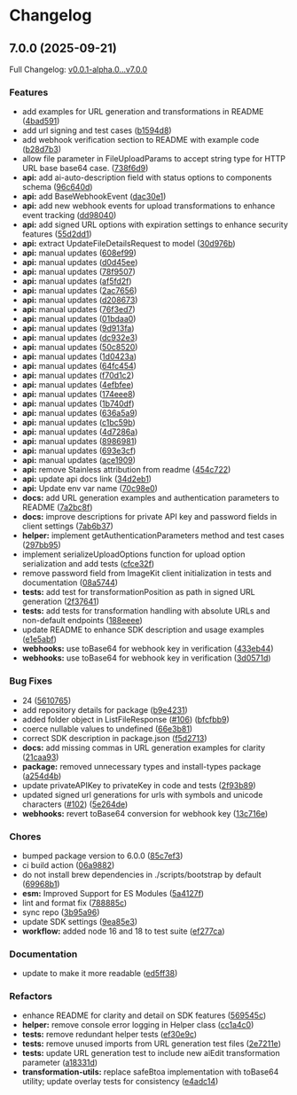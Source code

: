 # Changelog

## 7.0.0 (2025-09-21)

Full Changelog: [v0.0.1-alpha.0...v7.0.0](https://github.com/imagekit-developer/imagekit-nodejs/compare/v0.0.1-alpha.0...v7.0.0)

### Features

* add examples for URL generation and transformations in README ([4bad591](https://github.com/imagekit-developer/imagekit-nodejs/commit/4bad5917155a54e60ed5cbdfd10f1c1e98e14842))
* add url signing and test cases ([b1594d8](https://github.com/imagekit-developer/imagekit-nodejs/commit/b1594d8e0e416811bb7a87e3d14492725dc1b2d4))
* add webhook verification section to README with example code ([b28d7b3](https://github.com/imagekit-developer/imagekit-nodejs/commit/b28d7b376c90cf21704870cdd7c9401c86bac21d))
* allow file parameter in FileUploadParams to accept string type for HTTP URL base base64 case. ([738f6d9](https://github.com/imagekit-developer/imagekit-nodejs/commit/738f6d9ef6649d4c9288c2d05f083b2ca9211ee7))
* **api:** add ai-auto-description field with status options to components schema ([96c640d](https://github.com/imagekit-developer/imagekit-nodejs/commit/96c640d86b1810a122c8ba6418dd157cd0e1ff2d))
* **api:** add BaseWebhookEvent ([dac30e1](https://github.com/imagekit-developer/imagekit-nodejs/commit/dac30e1479b5f022c0d59c0bd84ee928ba676dd2))
* **api:** add new webhook events for upload transformations to enhance event tracking ([dd98040](https://github.com/imagekit-developer/imagekit-nodejs/commit/dd9804078ee46a656f8423de2845482bdaca6be8))
* **api:** add signed URL options with expiration settings to enhance security features ([55d2dd1](https://github.com/imagekit-developer/imagekit-nodejs/commit/55d2dd18b0c717a5ede4fea09523098d806e87af))
* **api:** extract UpdateFileDetailsRequest to model ([30d976b](https://github.com/imagekit-developer/imagekit-nodejs/commit/30d976b95ae76c09bc9152badd6bed801bf3cf57))
* **api:** manual updates ([608ef99](https://github.com/imagekit-developer/imagekit-nodejs/commit/608ef9945b576180c3786380262b1a4074bef456))
* **api:** manual updates ([d0d45ee](https://github.com/imagekit-developer/imagekit-nodejs/commit/d0d45ee5351438651649153cb70ed8d9809078a1))
* **api:** manual updates ([78f9507](https://github.com/imagekit-developer/imagekit-nodejs/commit/78f9507314187a0a925eb095168caa5759b7d42b))
* **api:** manual updates ([af5fd2f](https://github.com/imagekit-developer/imagekit-nodejs/commit/af5fd2f465f9d00d4822e1fac77cbe323094bd33))
* **api:** manual updates ([2ac7656](https://github.com/imagekit-developer/imagekit-nodejs/commit/2ac76564b2119db0d9d4eddb399ddf422ecc6eba))
* **api:** manual updates ([d208673](https://github.com/imagekit-developer/imagekit-nodejs/commit/d208673da821f783d8279d6eb22bfe1e41ee4f62))
* **api:** manual updates ([76f3ed7](https://github.com/imagekit-developer/imagekit-nodejs/commit/76f3ed799e69105013d849c0d94de6778ab4da7a))
* **api:** manual updates ([01bdaa0](https://github.com/imagekit-developer/imagekit-nodejs/commit/01bdaa02fe0d6a5d5fcdca09edd31d4562031ca7))
* **api:** manual updates ([9d913fa](https://github.com/imagekit-developer/imagekit-nodejs/commit/9d913fa2de488eed9e5be5d4ec10b5ad83335c62))
* **api:** manual updates ([dc932e3](https://github.com/imagekit-developer/imagekit-nodejs/commit/dc932e36e7d79742e2d1d39a8a4aaa7b667b85c1))
* **api:** manual updates ([50c8520](https://github.com/imagekit-developer/imagekit-nodejs/commit/50c8520ab96f5e96dcb50ca3964be1f21acd1dec))
* **api:** manual updates ([1d0423a](https://github.com/imagekit-developer/imagekit-nodejs/commit/1d0423a6b3866f9ad2cf65a09d0e9f902930c37e))
* **api:** manual updates ([64fc454](https://github.com/imagekit-developer/imagekit-nodejs/commit/64fc45473e4072df18cff73024bcd4469258bf65))
* **api:** manual updates ([f70d1c2](https://github.com/imagekit-developer/imagekit-nodejs/commit/f70d1c2fc248efb16b990e047796bf7aab5387c4))
* **api:** manual updates ([4efbfee](https://github.com/imagekit-developer/imagekit-nodejs/commit/4efbfee0ca0de866a0ad77c607d7d6fb14a05c84))
* **api:** manual updates ([174eee8](https://github.com/imagekit-developer/imagekit-nodejs/commit/174eee861dac548093cc6b561eb59496cb5539cb))
* **api:** manual updates ([1b740df](https://github.com/imagekit-developer/imagekit-nodejs/commit/1b740dfb1e21293568614f5a7fe96468762f5286))
* **api:** manual updates ([636a5a9](https://github.com/imagekit-developer/imagekit-nodejs/commit/636a5a991e4e648da2d183a6492e9a959938b2ec))
* **api:** manual updates ([c1bc59b](https://github.com/imagekit-developer/imagekit-nodejs/commit/c1bc59ba35af6b0e7bac82e1e87e3937eda72cf1))
* **api:** manual updates ([4d7286a](https://github.com/imagekit-developer/imagekit-nodejs/commit/4d7286a5b61168b8bccd44e2cf754938e63c8568))
* **api:** manual updates ([8986981](https://github.com/imagekit-developer/imagekit-nodejs/commit/898698108afffb5ecffda06765b7c02c21f2e74c))
* **api:** manual updates ([693e3cf](https://github.com/imagekit-developer/imagekit-nodejs/commit/693e3cf68ccd5a8de740ed35b9d0cc2660e88521))
* **api:** manual updates ([ace1909](https://github.com/imagekit-developer/imagekit-nodejs/commit/ace190977c46f6702597fb4d6ea54133346724a2))
* **api:** remove Stainless attribution from readme ([454c722](https://github.com/imagekit-developer/imagekit-nodejs/commit/454c7225ad3fbfda4f6807a0655b5d0b430b16d8))
* **api:** update api docs link ([34d2eb1](https://github.com/imagekit-developer/imagekit-nodejs/commit/34d2eb1c9de598e7f01156588a8f942dc36f8a70))
* **api:** Update env var name ([70c98e0](https://github.com/imagekit-developer/imagekit-nodejs/commit/70c98e08925b1884713e524129227003af75c7b6))
* **docs:** add URL generation examples and authentication parameters to README ([7a2bc8f](https://github.com/imagekit-developer/imagekit-nodejs/commit/7a2bc8f71d50a730fa7ebf634d2775c30d21171f))
* **docs:** improve descriptions for private API key and password fields in client settings ([7ab6b37](https://github.com/imagekit-developer/imagekit-nodejs/commit/7ab6b37f00f0b4ecba52bd4814370d22c5264c7e))
* **helper:** implement getAuthenticationParameters method and test cases ([297bb95](https://github.com/imagekit-developer/imagekit-nodejs/commit/297bb95dabb0ed878bd009e1878b418ed26bf31e))
* implement serializeUploadOptions function for upload option serialization and add tests ([cfce32f](https://github.com/imagekit-developer/imagekit-nodejs/commit/cfce32f9b706a52035714714dcbc8429e4072f04))
* remove password field from ImageKit client initialization in tests and documentation ([08a5744](https://github.com/imagekit-developer/imagekit-nodejs/commit/08a5744777862dcb8b156ed47b31865db2c9f837))
* **tests:** add test for transformationPosition as path in signed URL generation ([2f37641](https://github.com/imagekit-developer/imagekit-nodejs/commit/2f37641776756aaae377c802f46e2ee6349127eb))
* **tests:** add tests for transformation handling with absolute URLs and non-default endpoints ([188eeee](https://github.com/imagekit-developer/imagekit-nodejs/commit/188eeee3b77d7e3a89e8c5abad4e0fef0ca9107f))
* update README to enhance SDK description and usage examples ([e1e5abf](https://github.com/imagekit-developer/imagekit-nodejs/commit/e1e5abf48ffd9845a359082aa0b8ef10adeb7b7f))
* **webhooks:** use toBase64 for webhook key in verification ([433eb44](https://github.com/imagekit-developer/imagekit-nodejs/commit/433eb44c54f3211d1b80aa97935a705ce7968a8a))
* **webhooks:** use toBase64 for webhook key in verification ([3d0571d](https://github.com/imagekit-developer/imagekit-nodejs/commit/3d0571dbe9fa9cdd04f23a2f6d56a49005596649))


### Bug Fixes

* 24 ([5610765](https://github.com/imagekit-developer/imagekit-nodejs/commit/56107650b674572551057c3788e0857ece5e5e7c))
* add repository details for package ([b9e4231](https://github.com/imagekit-developer/imagekit-nodejs/commit/b9e423142ab909ce9f0034e73d26c6d350ade4da))
* added folder object in ListFileResponse ([#106](https://github.com/imagekit-developer/imagekit-nodejs/issues/106)) ([bfcfbb9](https://github.com/imagekit-developer/imagekit-nodejs/commit/bfcfbb9ed2c82aea7284ed6841d3a92afd2fb0da))
* coerce nullable values to undefined ([66e3b81](https://github.com/imagekit-developer/imagekit-nodejs/commit/66e3b81cc8d6a1a123c0622c08801ecbdeef4f9f))
* correct SDK description in package.json ([f5d2713](https://github.com/imagekit-developer/imagekit-nodejs/commit/f5d2713a54e1f0a1fc3c1c36546a7ad5d3f6783f))
* **docs:** add missing commas in URL generation examples for clarity ([21caa93](https://github.com/imagekit-developer/imagekit-nodejs/commit/21caa9336a890568790d5b2bb49c274ed2434c4e))
* **package:** removed unnecessary types and install-types package ([a254d4b](https://github.com/imagekit-developer/imagekit-nodejs/commit/a254d4b5f5cef576fba3499d77cafc13b521f7bb))
* update privateAPIKey to privateKey in code and tests ([2f93b89](https://github.com/imagekit-developer/imagekit-nodejs/commit/2f93b891233782e8f6af350905a979f683173458))
* updated signed url generations for urls with symbols and unicode characters ([#102](https://github.com/imagekit-developer/imagekit-nodejs/issues/102)) ([5e264de](https://github.com/imagekit-developer/imagekit-nodejs/commit/5e264dedf6b5fbc9e98b66e715726eb7b2b1cfba))
* **webhooks:** revert toBase64 conversion for webhook key ([13c716e](https://github.com/imagekit-developer/imagekit-nodejs/commit/13c716e35e73c8ad79157b818ac93b45365be8f3))


### Chores

* bumped package version to 6.0.0 ([85c7ef3](https://github.com/imagekit-developer/imagekit-nodejs/commit/85c7ef34f4c624d3b292ffe4115718607ec1e98d))
* ci build action ([06a9882](https://github.com/imagekit-developer/imagekit-nodejs/commit/06a988278c597a54f8d7e7b5c23d62cfae4079b7))
* do not install brew dependencies in ./scripts/bootstrap by default ([69968b1](https://github.com/imagekit-developer/imagekit-nodejs/commit/69968b160ccf3e4dbd68a6356714d75dd0d63acb))
* **esm:** Improved Support for ES Modules ([5a4127f](https://github.com/imagekit-developer/imagekit-nodejs/commit/5a4127fb4c3b6c7d007043cf51d3c0687ef68ac0))
* lint and format fix ([788885c](https://github.com/imagekit-developer/imagekit-nodejs/commit/788885c3cc5e8834105ec2b0b8ed28ac747b0b1a))
* sync repo ([3b95a96](https://github.com/imagekit-developer/imagekit-nodejs/commit/3b95a962395d62aee0c8133efce3bc863a0332bf))
* update SDK settings ([9ea85e3](https://github.com/imagekit-developer/imagekit-nodejs/commit/9ea85e33b6484aa6a62c178c51d9522756750297))
* **workflow:** added node 16 and 18 to test suite ([ef277ca](https://github.com/imagekit-developer/imagekit-nodejs/commit/ef277ca3e3f7d3801d9ea7a54929a9cd47837134))


### Documentation

* update to make it more readable ([ed5ff38](https://github.com/imagekit-developer/imagekit-nodejs/commit/ed5ff38d6d9576a70c8115d9ed1e54f537277d8a))


### Refactors

* enhance README for clarity and detail on SDK features ([569545c](https://github.com/imagekit-developer/imagekit-nodejs/commit/569545c17e7ccf80cffcbe1ef847a70e4f3d07d9))
* **helper:** remove console error logging in Helper class ([cc1a4c0](https://github.com/imagekit-developer/imagekit-nodejs/commit/cc1a4c0d915a9dfc6b1156f578fb1e713f965c2e))
* **tests:** remove redundant helper tests ([ef30e9c](https://github.com/imagekit-developer/imagekit-nodejs/commit/ef30e9c65b9259bbc5bef259a565789c1502dae8))
* **tests:** remove unused imports from URL generation test files ([2e7211e](https://github.com/imagekit-developer/imagekit-nodejs/commit/2e7211e34f56a45e909db054a5dc739dc824d6e4))
* **tests:** update URL generation test to include new aiEdit transformation parameter ([a18331d](https://github.com/imagekit-developer/imagekit-nodejs/commit/a18331d25a731109106a8e7c5c63a884e851d854))
* **transformation-utils:** replace safeBtoa implementation with toBase64 utility; update overlay tests for consistency ([e4adc14](https://github.com/imagekit-developer/imagekit-nodejs/commit/e4adc14a0662f9782665bdff8865229819618995))
